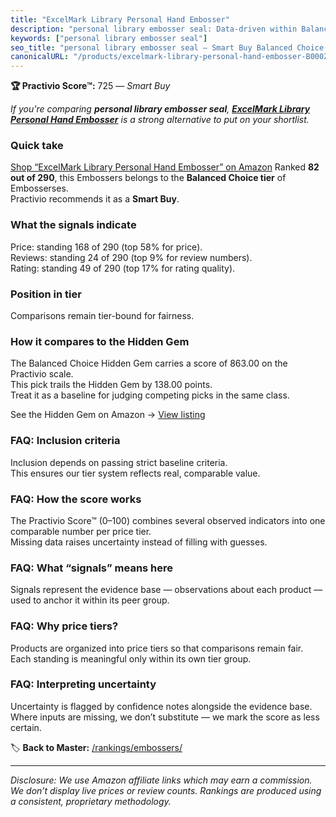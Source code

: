 ```yaml
---
title: "ExcelMark Library Personal Hand Embosser"
description: "personal library embosser seal: Data-driven within Balanced Choice ranking using the Practivio Score™. Positioned by quality, value, demand, findability, momen…"
keywords: ["personal library embosser seal"]
seo_title: "personal library embosser seal — Smart Buy Balanced Choice (2025)"
canonicalURL: "/products/excelmark-library-personal-hand-embosser-B000Z8T6X4/"
---
```


**🏆 Practivio Score™:** 725 — _Smart Buy_


*If you're comparing **personal library embosser seal**, **[ExcelMark Library Personal Hand Embosser](https://www.amazon.com/dp/B000Z8T6X4?tag=practivio-20)** is a strong alternative to put on your shortlist.*
### Quick take
[Shop “ExcelMark Library Personal Hand Embosser” on Amazon](https://www.amazon.com/dp/B000Z8T6X4?tag=practivio-20)
Ranked **82 out of 290**, this Embossers belongs to the **Balanced Choice tier** of Embosserses.  
Practivio recommends it as a **Smart Buy**.

### What the signals indicate
Price: standing 168 of 290 (top 58% for price).  
Reviews: standing 24 of 290 (top 9% for review numbers).  
Rating: standing 49 of 290 (top 17% for rating quality).  

### Position in tier
Comparisons remain tier-bound for fairness.

### How it compares to the Hidden Gem
The Balanced Choice Hidden Gem carries a score of 863.00 on the Practivio scale.  
This pick trails the Hidden Gem by 138.00 points.  
Treat it as a baseline for judging competing picks in the same class.  

See the Hidden Gem on Amazon → [View listing](https://www.amazon.com/dp/B09TQ5X3HR?tag=practivio-20)

### FAQ: Inclusion criteria
Inclusion depends on passing strict baseline criteria.  
This ensures our tier system reflects real, comparable value.

### FAQ: How the score works
The Practivio Score™ (0–100) combines several observed indicators into one comparable number per price tier.  
Missing data raises uncertainty instead of filling with guesses.

### FAQ: What “signals” means here
Signals represent the evidence base — observations about each product — used to anchor it within its peer group.

### FAQ: Why price tiers?
Products are organized into price tiers so that comparisons remain fair.  
Each standing is meaningful only within its own tier group.

### FAQ: Interpreting uncertainty
Uncertainty is flagged by confidence notes alongside the evidence base.  
Where inputs are missing, we don’t substitute — we mark the score as less certain.


🏷️ **Back to Master:** [/rankings/embossers/](/rankings/embossers/)

---
_Disclosure: We use Amazon affiliate links which may earn a commission. We don’t display live prices or review counts. Rankings are produced using a consistent, proprietary methodology._
